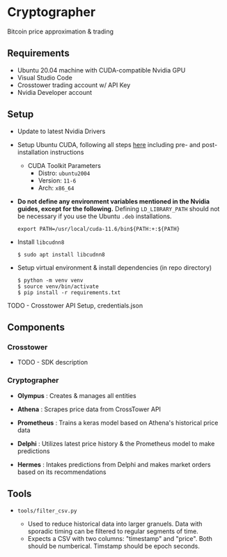 # Cryptographer
Bitcoin price approximation & trading

## Requirements

- Ubuntu 20.04 machine with CUDA-compatible Nvidia GPU
- Visual Studio Code
- Crosstower trading account w/ API Key
- Nvidia Developer account

## Setup

- Update to latest Nvidia Drivers

- Setup Ubuntu CUDA, following all steps [here](https://docs.nvidia.com/cuda/cuda-installation-guide-linux/index.html#ubuntu-installation) including pre- and post-installation instructions
  - CUDA Toolkit Parameters
    - Distro: `ubuntu2004`
    - Version: `11-6`
    - Arch: `x86_64`

- **Do not define any environment variables mentioned in the Nvidia guides, except for the following.** Defining `LD_LIBRARY_PATH` should not be necessary if you use the Ubuntu `.deb` installations.

      export PATH=/usr/local/cuda-11.6/bin${PATH:+:${PATH}

- Install `libcudnn8`

      $ sudo apt install libcudnn8

- Setup virtual environment & install dependencies (in repo directory)
        
      $ python -m venv venv
      $ source venv/bin/activate
      $ pip install -r requirements.txt

TODO - Crosstower API Setup, credentials.json

## Components

### Crosstower

- TODO - SDK description

### Cryptographer

- **Olympus** : Creates & manages all entities

- **Athena** : Scrapes price data from CrossTower API

- **Prometheus** : Trains a keras model based on Athena's historical price data

- **Delphi** : Utilizes latest price history & the Prometheus model to make predictions

- **Hermes** : Intakes predictions from Delphi and makes market orders based on its recommendations 

## Tools

- `tools/filter_csv.py`
        
  - Used to reduce historical data into larger granuels. Data with sporadic timing can be filtered to regular segments of time.
  - Expects a CSV with two columns: "timestamp" and "price". Both should be numberical. Timstamp should be epoch seconds.
